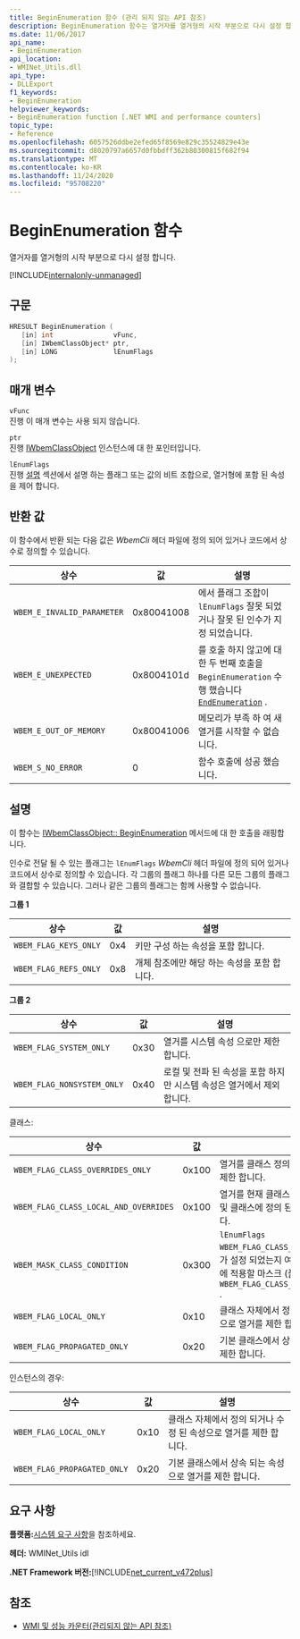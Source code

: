```yaml
---
title: BeginEnumeration 함수 (관리 되지 않는 API 참조)
description: BeginEnumeration 함수는 열거자를 열거형의 시작 부분으로 다시 설정 합니다.
ms.date: 11/06/2017
api_name:
- BeginEnumeration
api_location:
- WMINet_Utils.dll
api_type:
- DLLExport
f1_keywords:
- BeginEnumeration
helpviewer_keywords:
- BeginEnumeration function [.NET WMI and performance counters]
topic_type:
- Reference
ms.openlocfilehash: 6057526ddbe2efed65f8569e829c35524829e43e
ms.sourcegitcommit: d8020797a6657d0fbbdff362b80300815f682f94
ms.translationtype: MT
ms.contentlocale: ko-KR
ms.lasthandoff: 11/24/2020
ms.locfileid: "95708220"
---
```

# <a name="beginenumeration-function"></a>BeginEnumeration 함수

열거자를 열거형의 시작 부분으로 다시 설정 합니다.  

[!INCLUDE[internalonly-unmanaged](../../../../includes/internalonly-unmanaged.md)]
  
## <a name="syntax"></a>구문  
  
```cpp  
HRESULT BeginEnumeration (
   [in] int               vFunc,
   [in] IWbemClassObject* ptr,
   [in] LONG              lEnumFlags
);
```  

## <a name="parameters"></a>매개 변수

`vFunc`\
진행 이 매개 변수는 사용 되지 않습니다.

`ptr`\
진행 [IWbemClassObject](/windows/desktop/api/wbemcli/nn-wbemcli-iwbemclassobject) 인스턴스에 대 한 포인터입니다.

`lEnumFlags`\
진행 [설명](#remarks) 섹션에서 설명 하는 플래그 또는 값의 비트 조합으로, 열거형에 포함 된 속성을 제어 합니다.

## <a name="return-value"></a>반환 값

이 함수에서 반환 되는 다음 값은 *WbemCli* 헤더 파일에 정의 되어 있거나 코드에서 상수로 정의할 수 있습니다.

|상수  |값  |설명  |
|---------|---------|---------|
|`WBEM_E_INVALID_PARAMETER` | 0x80041008 | 에서 플래그 조합이 `lEnumFlags` 잘못 되었거나 잘못 된 인수가 지정 되었습니다. |
|`WBEM_E_UNEXPECTED` | 0x8004101d | 를 호출 하지 않고에 대 한 두 번째 호출을 `BeginEnumeration` 수행 했습니다 [`EndEnumeration`](endenumeration.md) . |
|`WBEM_E_OUT_OF_MEMORY` | 0x80041006 | 메모리가 부족 하 여 새 열거를 시작할 수 없습니다. |
|`WBEM_S_NO_ERROR` | 0 | 함수 호출에 성공 했습니다.  |
  
## <a name="remarks"></a>설명

이 함수는 [IWbemClassObject:: BeginEnumeration](/windows/desktop/api/wbemcli/nn-wbemcli-iwbemclassobject) 메서드에 대 한 호출을 래핑합니다.

인수로 전달 될 수 있는 플래그는 `lEnumFlags` *WbemCli* 헤더 파일에 정의 되어 있거나 코드에서 상수로 정의할 수 있습니다.  각 그룹의 플래그 하나를 다른 모든 그룹의 플래그와 결합할 수 있습니다. 그러나 같은 그룹의 플래그는 함께 사용할 수 없습니다.

**그룹 1**

|상수  |값  |설명  |
|---------|---------|---------|
|`WBEM_FLAG_KEYS_ONLY` | 0x4 | 키만 구성 하는 속성을 포함 합니다. |
|`WBEM_FLAG_REFS_ONLY` | 0x8 | 개체 참조에만 해당 하는 속성을 포함 합니다. |

**그룹 2**

상수  |값  |설명  |
|---------|---------|---------|
|`WBEM_FLAG_SYSTEM_ONLY` | 0x30 | 열거를 시스템 속성 으로만 제한 합니다. |
|`WBEM_FLAG_NONSYSTEM_ONLY` | 0x40 | 로컬 및 전파 된 속성을 포함 하지만 시스템 속성은 열거에서 제외 합니다. |

클래스:

상수  |값  |설명  |
|---------|---------|---------|
|`WBEM_FLAG_CLASS_OVERRIDES_ONLY` | 0x100 | 열거를 클래스 정의에서 재정의 된 속성으로 제한 합니다. |
|`WBEM_FLAG_CLASS_LOCAL_AND_OVERRIDES` | 0x100 | 열거를 현재 클래스 정의에 재정의 된 속성 및 클래스에 정의 된 새 속성으로 제한 합니다. |
| `WBEM_MASK_CLASS_CONDITION` | 0x300 | `lEnumFlags` `WBEM_FLAG_CLASS_OVERRIDES_ONLY` 또는가 설정 되었는지 여부를 확인 하기 위해 값에 적용할 마스크 (플래그 아님)입니다 `WBEM_FLAG_CLASS_LOCAL_AND_OVERRIDES` . |
| `WBEM_FLAG_LOCAL_ONLY` | 0x10 | 클래스 자체에서 정의 되거나 수정 된 속성으로 열거를 제한 합니다. |
| `WBEM_FLAG_PROPAGATED_ONLY` |  0x20 | 기본 클래스에서 상속 되는 속성으로 열거를 제한 합니다. |

인스턴스의 경우:

상수  |값  |설명  |
|---------|---------|---------|
| `WBEM_FLAG_LOCAL_ONLY` | 0x10 | 클래스 자체에서 정의 되거나 수정 된 속성으로 열거를 제한 합니다. |
| `WBEM_FLAG_PROPAGATED_ONLY` |  0x20 | 기본 클래스에서 상속 되는 속성으로 열거를 제한 합니다. |

## <a name="requirements"></a>요구 사항  

 **플랫폼:**[시스템 요구 사항](../../get-started/system-requirements.md)을 참조하세요.  
  
 **헤더:** WMINet_Utils idl  
  
 **.NET Framework 버전:**[!INCLUDE[net_current_v472plus](../../../../includes/net-current-v472plus.md)]  
  
## <a name="see-also"></a>참조

- [WMI 및 성능 카운터(관리되지 않는 API 참조)](index.md)
